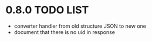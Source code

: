 0.8.0 TODO LIST
===============

* converter handler from old structure JSON to new one
* document that there is no uid in response